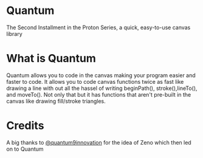 # Quantum
The Second Installment in the Proton Series, a quick, easy-to-use canvas library

# What is Quantum

Quantum allows you to code in the canvas making your program easier and faster to code. It allows you to code canvas functions twice as fast like drawing a line with out all the hassel of writing beginPath(), stroke(),lineTo(), and moveTo(). Not only that but it has functions that aren't pre-built in the canvas like drawing fill/stroke triangles.  

# Credits

A big thanks to [@quantum9innovation](https://github.com/quantum9innovation) for the idea of Zeno which then led on to Quantum
